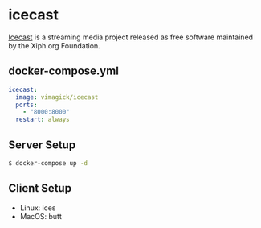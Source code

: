 icecast
=======

[Icecast][1] is a streaming media project released as free software maintained
by the Xiph.org Foundation.

## docker-compose.yml

```yaml
icecast:
  image: vimagick/icecast
  ports:
    - "8000:8000"
  restart: always
```

## Server Setup

```bash
$ docker-compose up -d
```

## Client Setup

- Linux: ices
- MacOS: butt

[1]: http://icecast.org/

